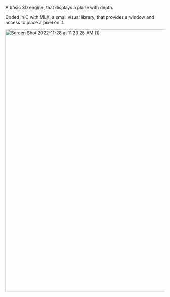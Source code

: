 A basic 3D engine, that displays a plane with depth.

Coded in C with MLX, a small visual library, that provides a window and access to place a pixel on it.



<img width="827" alt="Screen Shot 2022-11-28 at 11 23 25 AM (1)" src="https://user-images.githubusercontent.com/54906074/204256148-c0b612ca-4ec4-4cd9-8aee-9b5717ef7e40.png">
